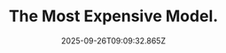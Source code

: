 ---
title: The Most Expensive Model.
date: 2025-09-26T09:09:32.865Z
tags:
  - First-Things-First
categories:
  - 新概念
description: 记得填写描述内容哦~~~
---